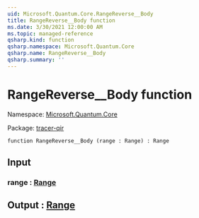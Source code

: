 ```yaml
---
uid: Microsoft.Quantum.Core.RangeReverse__Body
title: RangeReverse__Body function
ms.date: 3/30/2021 12:00:00 AM
ms.topic: managed-reference
qsharp.kind: function
qsharp.namespace: Microsoft.Quantum.Core
qsharp.name: RangeReverse__Body
qsharp.summary: ''
---
```


# RangeReverse__Body function

Namespace: [Microsoft.Quantum.Core](xref:Microsoft.Quantum.Core)

Package: [tracer-qir](https://nuget.org/packages/tracer-qir)




```qsharp
function RangeReverse__Body (range : Range) : Range
```


## Input

### range : [Range](xref:microsoft.quantum.lang-ref.range)





## Output : [Range](xref:microsoft.quantum.lang-ref.range)

